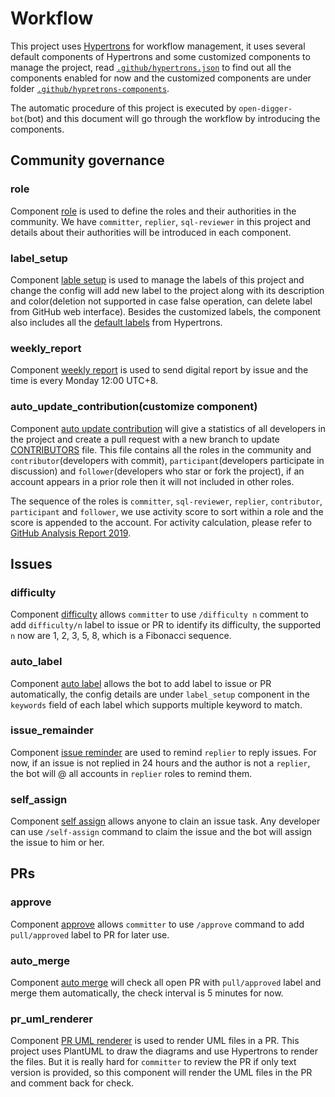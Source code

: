 # Workflow

This project uses [Hypertrons](https://www.github.com/hypertrons/hypertrons) for workflow management, it uses several default components of Hypertrons and some customized components to manage the project, read [`.github/hypertrons.json`](https://github.com/X-lab2017/open-digger/blob/master/.github/hypertrons.json) to find out all the components enabled for now and the customized components are under folder [`.github/hypretrons-components`](https://github.com/X-lab2017/open-digger/tree/master/.github/hypertrons-components).

The automatic procedure of this project is executed by `open-digger-bot`(bot) and this document will go through the workflow by introducing the components.

## Community governance

### role

Component [role](https://github.com/X-lab2017/open-digger/blob/master/.github/hypertrons.json#L82) is used to define the roles and their authorities in the community. We have `committer`, `replier`, `sql-reviewer` in this project and details about their authorities will be introduced in each component.

### label_setup

Component [lable setup](https://github.com/X-lab2017/open-digger/blob/master/.github/hypertrons.json#L2) is used to manage the labels of this project and change the config will add new label to the project along with its description and color(deletion not supported in case false operation, can delete label from GitHub web interface). Besides the customized labels, the component also includes all the [default labels](https://github.com/hypertrons/hypertrons/blob/master/app/component/label_setup/defaultConfig.ts#L21) from Hypertrons.

### weekly_report

Component [weekly report](https://github.com/X-lab2017/open-digger/blob/master/.github/hypertrons.json#L78) is used to send digital report by issue and the time is every Monday 12:00 UTC+8.

### auto_update_contribution(customize component)

Component [auto update contribution]() will give a statistics of all developers in the project and create a pull request with a new branch to update [CONTRIBUTORS](https://github.com/X-lab2017/open-digger/blob/master/CONTRIBUTORS) file. This file contains all the roles in the community and `contributor`(developers with commit), `participant`(developers participate in discussion) and `follower`(developers who star or fork the project), if an account appears in a prior role then it will not included in other roles.

The sequence of the roles is `committer`, `sql-reviewer`, `replier`, `contributor`, `participant` and `follower`, we use activity score to sort within a role and the score is appended to the account. For activity calculation, please refer to [GitHub Analysis Report 2019](https://github.com/X-lab2017/github-analysis-report-2019).

## Issues

### difficulty

Component [difficulty](https://github.com/X-lab2017/open-digger/blob/master/.github/hypertrons.json#L133) allows `committer` to use `/difficulty n` comment to add `difficulty/n` label to issue or PR to identify its difficulty, the supported `n` now are 1, 2, 3, 5, 8, which is a Fibonacci sequence.

### auto_label

Component [auto label](https://github.com/X-lab2017/open-digger/blob/master/.github/hypertrons.json#L139) allows the bot to add label to issue or PR automatically, the config details are under `label_setup` component in the `keywords` field of each label which supports multiple keyword to match.

### issue_remainder

Component [issue reminder](https://github.com/X-lab2017/open-digger/blob/master/.github/hypertrons.json#L136) are used to remind `replier` to reply issues. For now, if an issue is not replied in 24 hours and the author is not a `replier`, the bot will @ all accounts in `replier` roles to remind them.

### self_assign

Component [self assign](https://github.com/X-lab2017/open-digger/blob/master/.github/hypertrons.json#L142) allows anyone to clain an issue task. Any developer can use `/self-assign` command to claim the issue and the bot will assign the issue to him or her.

## PRs

### approve

Component [approve](https://github.com/X-lab2017/open-digger/blob/master/.github/hypertrons.json#L126) allows `committer` to use `/approve` command to add `pull/approved` label to PR for later use.

### auto_merge

Component [auto merge](https://github.com/X-lab2017/open-digger/blob/master/.github/hypertrons.json#L129) will check all open PR with `pull/approved` label and merge them automatically, the check interval is 5 minutes for now.

### pr_uml_renderer

Component [PR UML renderer]() is used to render UML files in a PR. This project uses PlantUML to draw the diagrams and use Hypertrons to render the files. But it is really hard for `committer` to review the PR if only text version is provided, so this component will render the UML files in the PR and comment back for check.
